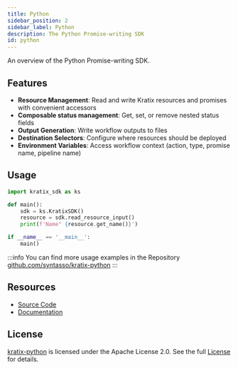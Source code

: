 ```yaml
---
title: Python
sidebar_position: 2
sidebar_label: Python
description: The Python Promise-writing SDK
id: python
---
```


An overview of the Python Promise-writing SDK.

## Features

- **Resource Management**: Read and write Kratix resources and promises with convenient accessors
- **Composable status management**: Get, set, or remove nested status fields
- **Output Generation**: Write workflow outputs to files
- **Destination Selectors**: Configure where resources should be deployed
- **Environment Variables**: Access workflow context (action, type, promise name, pipeline name)

## Usage

```python
import kratix_sdk as ks

def main():
    sdk = ks.KratixSDK()
    resource = sdk.read_resource_input()
    print(f'Name" {resource.get_name()}')

if __name__ == '__main__':
    main()
```

:::info
You can find more usage examples in the Repository [github.com/syntasso/kratix-python](https://github.com/syntasso/kratix-python)
:::

## Resources

- [Source Code](https://github.com/syntasso/kratix-python)
- [Documentation](https://syntasso.github.io/kratix-python/kratix_sdk.html)

## License

[kratix-python](https://github.com/syntasso/kratix-python) is licensed under the Apache License 2.0. See the full [License](https://github.com/syntasso/kratix-python/blob/main/LICENSE) for details.
